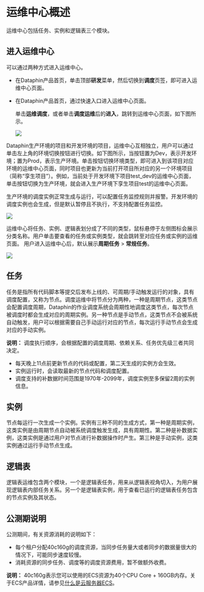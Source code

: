 # 运维中心概述

运维中心包括任务、实例和逻辑表三个模块。

## 进入运维中心

可以通过两种方式进入运维中心。

-   在Dataphin产品首页，单击顶部**研发**菜单，然后切换到**调度**页签，即可进入运维中心页面。
-   在Dataphin产品首页，通过快速入口进入运维中心页面。

    单击**运维调度**，或者单击**调度运维**后的**进入**，跳转到运维中心页面，如下图所示。

    ![](https://help-static-aliyun-doc.aliyuncs.com/assets/img/zh-CN/4265591951/p40889.png)


Dataphin生产环境的项目和开发环境的项目，运维中心互相独立，用户可以通过单击左上角的环境切换按钮进行切换。如下图所示，当按钮置为Dev，表示开发环境；置为Prod，表示生产环境。单击按钮切换环境类型，即可进入到该项目对应环境的运维中心页面，同时项目也更新为当前打开项目所对应的另一个环境项目（简称“孪生项目”）。例如，当前处于开发环境下项目test\_dev的运维中心页面，单击按钮切换为生产环境，就会进入生产环境下孪生项目test的运维中心页面。

生产环境的调度实例正常生成与运行，可以配置任务监控规则并报警。开发环境的调度实例也会生成，但是默认暂停且不执行，不支持配置任务监控。

![](https://help-static-aliyun-doc.aliyuncs.com/assets/img/zh-CN/5265591951/p40886.png)

运维中心将任务、实例、逻辑表划分成了不同的类型，鼠标悬停于左侧图标会展示分类名称。用户单击要查看的任务或实例类型，就会跳转至对应任务或实例的运维页面。 用户进入运维中心后，默认展示**周期任务** \> **常规任务**。

![](https://help-static-aliyun-doc.aliyuncs.com/assets/img/zh-CN/8957484751/p40888.png)

## 任务

任务是指所有代码脚本等提交后发布上线的、可周期/手动触发运行的对象，具有调度配置，又称为节点。调度运维中将节点分为两种，一种是周期节点，这类节点会配置调度周期，Dataphin的作业调度系统会周期性地调度这类节点，每次节点被调度时都会生成对应的周期实例。另一种节点是手动节点，这类节点不会被系统自动触发，用户可以根据需要自己手动运行对应的节点，每次运行手动节点会生成对应的手动实例。

**说明：** 调度执行顺序，会根据配置的调度周期、依赖关系、任务优先级三者共同决定。

-   每天晚上11点前更新节点的代码或配置，第二天生成的实例方会生效。
-   实例运行时，会读取最新的节点代码和调度配置。
-   调度支持的补数据时间范围是1970年-2099年，调度实例至多保留2周的实例信息。

## 实例

节点每运行一次生成一个实例。实例有三种不同的生成方式，第一种是周期实例，这类实例是由周期节点自动被系统调度触发生成，具有周期性。第二种是补数据实例，这类实例是通过用户对节点进行补数据操作时产生。第三种是手动实例，这类实例通过运行手动节点生成。

## 逻辑表

逻辑表运维包含两个模块，一个是逻辑表任务，用来从逻辑表视角切入，为用户展现逻辑表内部任务关系。另一个是逻辑表实例，用于查看已运行的逻辑表任务包含的节点实例及其状态。

## 公测期说明

公测期间，有关资源消耗的说明如下：

-   每个租户分配40c160g的调度资源，当同步任务量大或者同步的数据量很大的情况下，可能同步速度较慢。
-   消耗资源的同步任务、调度等的调度资源费用，暂不做额外收费。

**说明：** 40c160g表示您可以使用的ECS资源为40个CPU Core + 160GB内存。关于ECS产品详情，请参见[什么是云服务器ECS](/intl.zh-CN/产品简介/什么是云服务器ECS.md)。

